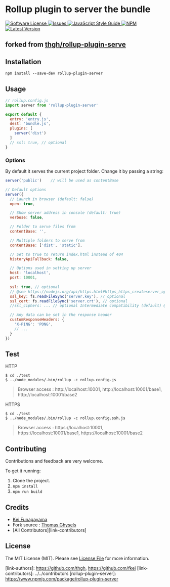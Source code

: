 # Rollup plugin to server the bundle

<a href="LICENSE">
  <img src="https://img.shields.io/badge/license-MIT-brightgreen.svg" alt="Software License" />
</a>
<a href="https://github.com/fkei/rollup-plugin-server/issues">
  <img src="https://img.shields.io/github/issues/fkei/rollup-plugin-server.svg" alt="Issues" />
</a>
<a href="http://standardjs.com/">
  <img src="https://img.shields.io/badge/code%20style-standard-brightgreen.svg" alt="JavaScript Style Guide" />
</a>
<a href="https://npmjs.org/package/rollup-plugin-server">
  <img src="https://img.shields.io/npm/v/rollup-plugin-server.svg?style=flat-squar" alt="NPM" />
</a>
<a href="https://github.com/fkei/rollup-plugin-server/releases">
  <img src="https://img.shields.io/github/release/fkei/rollup-plugin-server.svg" alt="Latest Version" />
</a>


## forked from [thgh/rollup-plugin-serve](thgh/rollup-plugin-serve)


## Installation
```
npm install --save-dev rollup-plugin-server
```

## Usage
```js
// rollup.config.js
import server from 'rollup-plugin-server'

export default {
  entry: 'entry.js',
  dest: 'bundle.js',
  plugins: [
    server('dist')
  ]
  // ssl: true, // optional
}
```

### Options

By default it serves the current project folder. Change it by passing a string:
```js
server('public')    // will be used as contentBase

// Default options
server({
  // Launch in browser (default: false)
  open: true,

  // Show server address in console (default: true)
  verbose: false,

  // Folder to serve files from
  contentBase: '',

  // Multiple folders to serve from
  contentBase: ['dist', 'static'],

  // Set to true to return index.html instead of 404
  historyApiFallback: false,

  // Options used in setting up server
  host: 'localhost',
  port: 10001,
  
  ssl: true, // optional
  // @see https://nodejs.org/api/https.html#https_https_createserver_options_requestlistener
  ssl_key: fs.readFileSync('server.key'), // optional
  ssl_cert: fs.readFileSync('server.crt'), // optional
  //ssl_ciphers: ... // optional Intermediate compatibility (default) @see https://wiki.mozilla.org/Security/Server_Side_TLS

  // Any data can be set in the response header
  customResponseHeaders: {
    'X-PING': 'PONG',
    // ...
  }
})
```

## Test

HTTP

```
$ cd ./test
$ ../node_modules/.bin/rollup -c rollup.config.js
```
> Browser access : http://localhost:10001, http://localhost:10001/base1, http://localhost:10001/base2

HTTPS

```
$ cd ./test
$ ../node_modules/.bin/rollup -c rollup.config.ssh.js
```
> Browser access : https://localhost:10001, https://localhost:10001/base1, https://localhost:10001/base2

## Contributing

Contributions and feedback are very welcome.

To get it running:
  1. Clone the project.
  2. `npm install`
  3. `npm run build`

## Credits

- [Kei Funagayama](https://github.com/fkei)
- Fork source : [Thomas Ghysels](https://github.com/thgh)
- [All Contributors][link-contributors]

## License

The MIT License (MIT). Please see [License File](LICENSE) for more information.

[link-authors]: https://github.com/thgh, https://github.com/fkei
[link-contributors]: ../../contributors
[rollup-plugin-server]: https://www.npmjs.com/package/rollup-plugin-server
